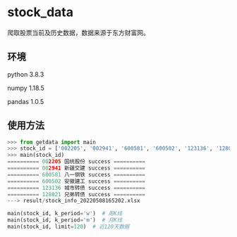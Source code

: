 # stock_data

爬取股票当前及历史数据，数据来源于东方财富网。

## 环境

python 3.8.3

numpy 1.18.5

pandas 1.0.5

## 使用方法

```python
>>> from getdata import main
>>> stock_id = ['002205', '002941', '600581', '600502', '123136', '128021']
>>> main(stock_id)
========== 002205 国统股份 success ==========
========== 002941 新疆交建 success ==========
========== 600581 八一钢铁 success ==========
========== 600502 安徽建工 success ==========
========== 123136 城市转债 success ==========
========== 128021 兄弟转债 success ==========
---> result/stock_info_20220508165202.xlsx
```

```python
main(stock_id, k_period='w')  # 周K线
main(stock_id, k_period='m')  # 月K线
main(stock_id, limit=120)  # 近120天数据
```
